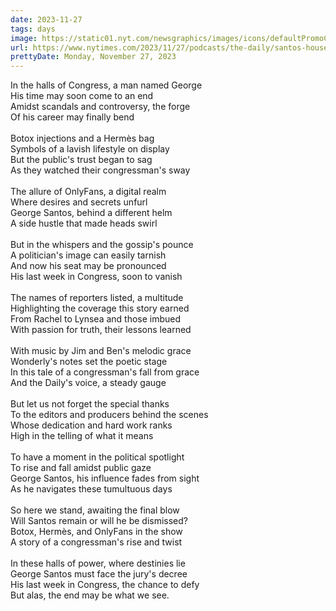 ```yaml
---
date: 2023-11-27
tags: days
image: https://static01.nyt.com/newsgraphics/images/icons/defaultPromoCrop.png
url: https://www.nytimes.com/2023/11/27/podcasts/the-daily/santos-house-ethics.html
prettyDate: Monday, November 27, 2023
---
```

In the halls of Congress, a man named George<br>His time may soon come to an end<br>Amidst scandals and controversy, the forge<br>Of his career may finally bend<br><br>Botox injections and a Hermès bag<br>Symbols of a lavish lifestyle on display<br>But the public's trust began to sag<br>As they watched their congressman's sway<br><br>The allure of OnlyFans, a digital realm<br>Where desires and secrets unfurl<br>George Santos, behind a different helm<br>A side hustle that made heads swirl<br><br>But in the whispers and the gossip's pounce<br>A politician's image can easily tarnish<br>And now his seat may be pronounced<br>His last week in Congress, soon to vanish<br><br>The names of reporters listed, a multitude<br>Highlighting the coverage this story earned<br>From Rachel to Lynsea and those imbued<br>With passion for truth, their lessons learned<br><br>With music by Jim and Ben's melodic grace<br>Wonderly's notes set the poetic stage<br>In this tale of a congressman's fall from grace<br>And the Daily's voice, a steady gauge<br><br>But let us not forget the special thanks<br>To the editors and producers behind the scenes<br>Whose dedication and hard work ranks<br>High in the telling of what it means<br><br>To have a moment in the political spotlight<br>To rise and fall amidst public gaze<br>George Santos, his influence fades from sight<br>As he navigates these tumultuous days<br><br>So here we stand, awaiting the final blow<br>Will Santos remain or will he be dismissed?<br>Botox, Hermès, and OnlyFans in the show<br>A story of a congressman's rise and twist<br><br>In these halls of power, where destinies lie<br>George Santos must face the jury's decree<br>His last week in Congress, the chance to defy<br>But alas, the end may be what we see.